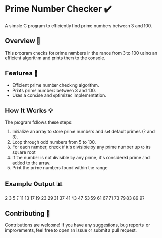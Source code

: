 # Prime Number Checker :heavy_check_mark:

A simple C program to efficiently find prime numbers between 3 and 100.

## Overview :mag_right:

This program checks for prime numbers in the range from 3 to 100 using an efficient algorithm and prints them to the console.


## Features :rocket:

- Efficient prime number checking algorithm.
- Prints prime numbers between 3 and 100.
- Uses a concise and optimized implementation.

## How It Works :bulb:

The program follows these steps:

1. Initialize an array to store prime numbers and set default primes (2 and 3).
2. Loop through odd numbers from 5 to 100.
3. For each number, check if it's divisible by any prime number up to its square root.
4. If the number is not divisible by any prime, it's considered prime and added to the array.
5. Print the prime numbers found within the range.

## Example Output :bar_chart:

2 3 5 7 11 13 17 19 23 29 31 37 41 43 47 53 59 61 67 71 73 79 83 89 97


## Contributing :raising_hand:

Contributions are welcome! If you have any suggestions, bug reports, or improvements, feel free to open an issue or submit a pull request.
